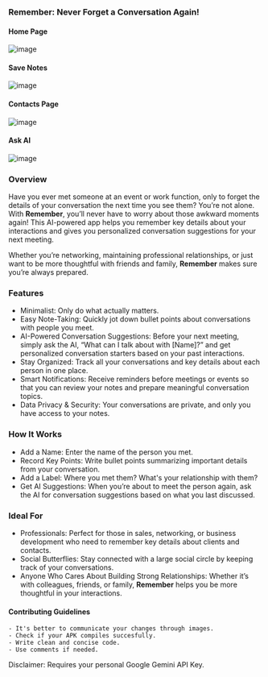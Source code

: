 ### Remember: Never Forget a Conversation Again!

#### Home Page
  
![image](https://github.com/user-attachments/assets/570219ed-3198-4fb0-891f-3e568a300c6a)

#### Save Notes
  
![image](https://github.com/user-attachments/assets/e2777b39-88a0-4930-8554-a465fddd3764)

#### Contacts Page
  
![image](https://github.com/user-attachments/assets/400b4be8-3709-4c3b-9087-4ac7a1dff943)

#### Ask AI

![image](https://github.com/user-attachments/assets/b624bd61-17ea-4373-9cd8-82af991d8d11)

### Overview

Have you ever met someone at an event or work function, only to forget the details of your conversation the next time you see them? You’re not alone. With **Remember**, you’ll never have to worry about those awkward moments again! This AI-powered app helps you remember key details about your interactions and gives you personalized conversation suggestions for your next meeting.

Whether you’re networking, maintaining professional relationships, or just want to be more thoughtful with friends and family, **Remember** makes sure you’re always prepared.

### Features
- Minimalist: Only do what actually matters.
- Easy Note-Taking: Quickly jot down bullet points about conversations with people you meet.
- AI-Powered Conversation Suggestions: Before your next meeting, simply ask the AI, “What can I talk about with [Name]?” and get personalized conversation starters based on your past interactions.
- Stay Organized: Track all your conversations and key details about each person in one place.
- Smart Notifications: Receive reminders before meetings or events so that you can review your notes and prepare meaningful conversation topics.
- Data Privacy & Security: Your conversations are private, and only you have access to your notes.

### How It Works
- Add a Name: Enter the name of the person you met.
- Record Key Points: Write bullet points summarizing important details from your conversation.
- Add a Label: Where you met them? What's your relationship with them?
- Get AI Suggestions: When you’re about to meet the person again, ask the AI for conversation suggestions based on what you last discussed.

### Ideal For
- Professionals: Perfect for those in sales, networking, or business development who need to remember key details about clients and contacts.
- Social Butterflies: Stay connected with a large social circle by keeping track of your conversations.
- Anyone Who Cares About Building Strong Relationships: Whether it’s with colleagues, friends, or family, **Remember** helps you be more thoughtful in your interactions.


#### Contributing Guidelines
```
- It's better to communicate your changes through images.
- Check if your APK compiles succesfully.
- Write clean and concise code.
- Use comments if needed.
```

Disclaimer: Requires your personal Google Gemini API Key. 
